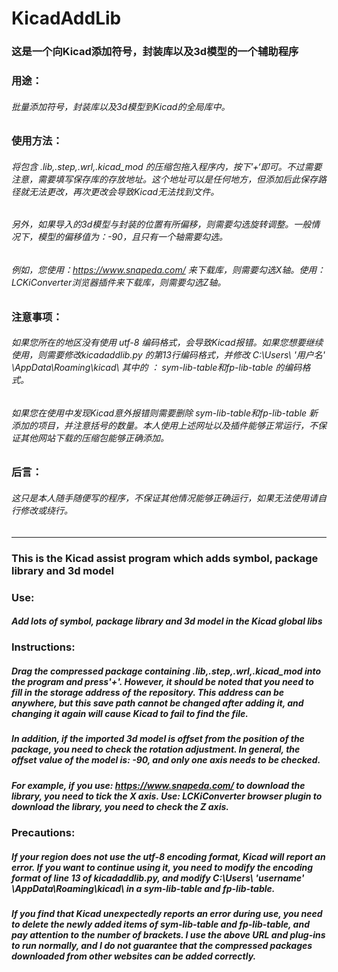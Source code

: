 # KicadAddLib

### 这是一个向Kicad添加符号，封装库以及3d模型的一个辅助程序

### 用途：

###### 批量添加符号，封装库以及3d模型到Kicad的全局库中。

### 使用方法：

###### 将包含 .lib,.step,.wrl,.kicad_mod 的压缩包拖入程序内，按下’+‘即可。不过需要注意，需要填写保存库的存放地址。这个地址可以是任何地方，但添加后此保存路径就无法更改，再次更改会导致Kicad无法找到文件。

###### 另外，如果导入的3d模型与封装的位置有所偏移，则需要勾选旋转调整。一般情况下，模型的偏移值为：-90，且只有一个轴需要勾选。

###### 例如，您使用：https://www.snapeda.com/ 来下载库，则需要勾选X轴。使用：LCKiConverter浏览器插件来下载库，则需要勾选Z轴。

### 注意事项：

###### 如果您所在的地区没有使用 utf-8 编码格式，会导致Kicad报错。如果您想要继续使用，则需要修改kicadaddlib.py 的第13行编码格式，并修改 C:\Users\ '用户名' \AppData\Roaming\kicad\ 其中的 ： sym-lib-table和fp-lib-table 的编码格式。

###### 如果您在使用中发现Kicad意外报错则需要删除 sym-lib-table和fp-lib-table 新添加的项目，并注意括号的数量。本人使用上述网址以及插件能够正常运行，不保证其他网站下载的压缩包能够正确添加。

### 后言：

###### 这只是本人随手随便写的程序，不保证其他情况能够正确运行，如果无法使用请自行修改或绕行。

------------------------------------------------------------------------------------------------------------------------------------

### This is the Kicad assist program which adds symbol, package library and 3d model 

### Use:

##### Add lots of symbol, package library and 3d model in the Kicad global libs

### Instructions:

##### Drag the compressed package containing .lib,.step,.wrl,.kicad_mod into the program and press'+'. However, it should be noted that you need to fill in the storage address of the repository. This address can be anywhere, but this save path cannot be changed after adding it, and changing it again will cause Kicad to fail to find the file.

##### In addition, if the imported 3d model is offset from the position of the package, you need to check the rotation adjustment. In general, the offset value of the model is: -90, and only one axis needs to be checked.

##### For example, if you use: https://www.snapeda.com/ to download the library, you need to tick the X axis. Use: LCKiConverter browser plugin to download the library, you need to check the Z axis.

### Precautions:

##### If your region does not use the utf-8 encoding format, Kicad will report an error. If you want to continue using it, you need to modify the encoding format of line 13 of kicadaddlib.py, and modify C:\Users\ 'username' \AppData\Roaming\kicad\ in a sym-lib-table and fp-lib-table.

##### If you find that Kicad unexpectedly reports an error during use, you need to delete the newly added items of sym-lib-table and fp-lib-table, and pay attention to the number of brackets. I use the above URL and plug-ins to run normally, and I do not guarantee that the compressed packages downloaded from other websites can be added correctly.
